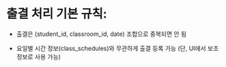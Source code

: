 # 출결 처리 기본 규칙:
* 출결은 (student_id, classroom_id, date) 조합으로 중복되면 안 됨

* 요일별 시간 정보(class_schedules)와 무관하게 출결 등록 가능 (단, UI에서 보조 정보로 사용 가능)